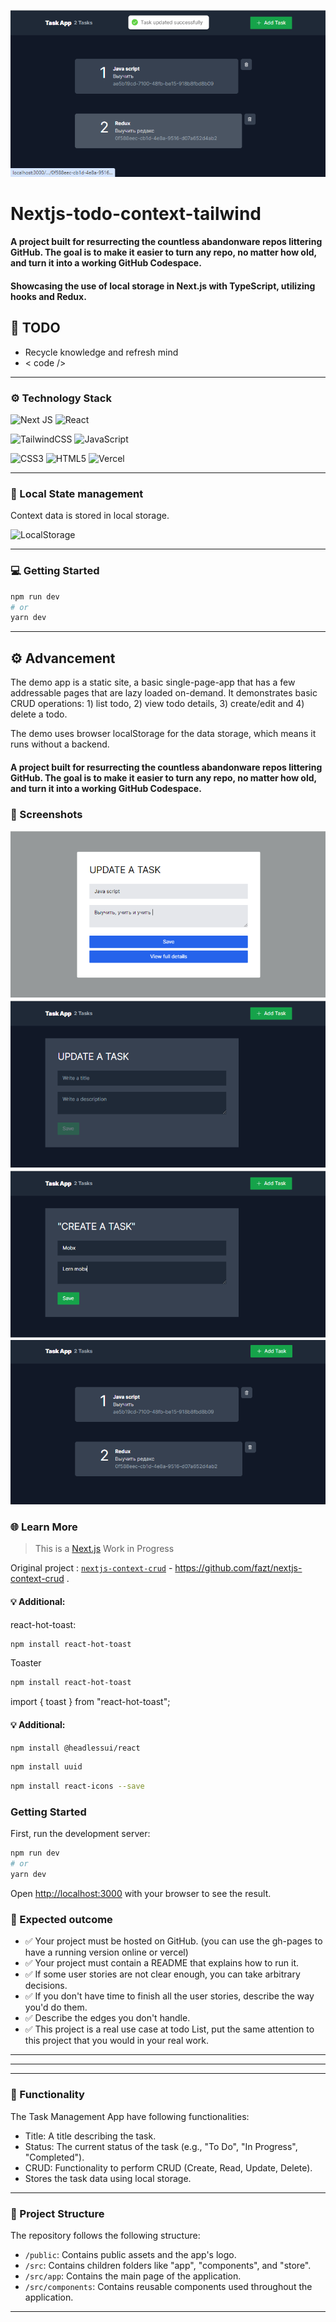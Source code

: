 ![Screenshot](public/1.bmp)

# Nextjs-todo-context-tailwind

#### A project built for resurrecting the countless abandonware repos littering GitHub. The goal is to make it easier to turn any repo, no matter how old, and turn it into a working GitHub Codespace.
#### Showcasing the use of local storage in Next.js with TypeScript, utilizing hooks and Redux.
[//]: # (Thank  for you choosing. We hope you enjoy this release, and we look forward to enhancing your note-taking journey in the future!)

## 📖 TODO
- Recycle knowledge and refresh mind
- < code />

-------------------------------------------------

### ⚙️ Technology Stack

![Next JS](https://img.shields.io/badge/Next-black?style=for-the-badge&logo=next.js&logoColor=white)
![React](https://img.shields.io/badge/react-%2320232a.svg?style=for-the-badge&logo=react&logoColor=%2361DAFB)


![TailwindCSS](https://img.shields.io/badge/tailwindcss-%2338B2AC.svg?style=for-the-badge&logo=tailwind-css&logoColor=white)
![JavaScript](https://img.shields.io/badge/javascript-%23323330.svg?style=for-the-badge&logo=javascript&logoColor=%23F7DF1E)

![CSS3](https://img.shields.io/badge/css3-%231572B6.svg?style=for-the-badge&logo=css3&logoColor=white)
![HTML5](https://img.shields.io/badge/html5-%23E34F26.svg?style=for-the-badge&logo=html5&logoColor=white)
![Vercel](https://img.shields.io/badge/vercel-%23000000.svg?style=for-the-badge&logo=vercel&logoColor=white)


-------------------------------------------------
### 📝 Local State management
Context data is stored in local storage.

[//]: # (![Reducer]&#40;https://img.shields.io/badge/Reducer-%2320232a.svg?style=for-the-badge&logo=react&logoColor=%2361DAFB&#41;)
![LocalStorage](https://img.shields.io/badge/LocalStorage-%2320232a.svg?style=for-the-badge&logo=react&logoColor=%2361DAFB)

-------------------------------------------------
### ‍💻 Getting Started
```bash
npm run dev
# or
yarn dev
```
-------------------------------------------------
## ⚙️ Advancement
The demo app is a static site, a basic single-page-app that has a few
addressable pages that are lazy loaded on-demand. It demonstrates basic CRUD
operations: 1) list todo, 2) view todo details, 3) create/edit and 4)
delete a todo.

The demo uses browser localStorage for the data storage, which means it runs
without a backend.  

#### A project built for resurrecting the countless abandonware repos littering GitHub. The goal is to make it easier to turn any repo, no matter how old, and turn it into a working GitHub Codespace.

### 📸 Screenshots
![Screenshot](public/2.bmp)
![Screenshot](public/3.bmp)
![Screenshot](public/5.bmp)
![Screenshot](public/6.bmp)

### 🌐 Learn More

>This is a [Next.js](https://nextjs.org/) 
> Work in Progress

Original project : [`nextjs-context-crud`](https://github.com/fazt/nextjs-context-crud) - https://github.com/fazt/nextjs-context-crud .

#### 💡 Additional:
react-hot-toast:
```bash
npm install react-hot-toast
```
Toaster
```bash
npm install react-hot-toast
```
import { toast } from "react-hot-toast";

#### 💡 Additional:
```bash
npm install @headlessui/react
```
```bash
npm install uuid
```
```bash
npm install react-icons --save
```

### Getting Started

First, run the development server:

```bash
npm run dev
# or
yarn dev
```

Open [http://localhost:3000](http://localhost:3000) with your browser to see the result.

### 🎁 Expected outcome
- ✅ Your project must be hosted on GitHub. (you can use the gh-pages to have a running version online or vercel)
- ✅ Your project must contain a README that explains how to run it.
- ✅ If some user stories are not clear enough, you can take arbitrary decisions.
- ✅ If you don't have time to finish all the user stories, describe the way you'd do them.
- ✅ Describe the edges you don't handle.
- ✅ This project is a real use case at todo List, put the same attention to this project that you would in your real work.



-------------------------------------------------
-------------------------------------------------
-------------------------------------------------
### 🔧 Functionality

The Task Management App have following functionalities:

- Title: A title describing the task.
- Status: The current status of the task (e.g., "To Do", "In Progress", "Completed").
- CRUD: Functionality to perform CRUD (Create, Read, Update, Delete).
- Stores the task data using local storage.

-------------------------------------------------
### 📄 Project Structure

The repository follows the following structure:

- `/public`: Contains public assets and the app's logo.
- `/src`: Contains children folders like "app", "components", and "store".
- `/src/app`: Contains the main page of the application.
- `/src/components`: Contains reusable components used throughout the application.

[//]: # (- `/src/store`: Contains the MST models and store for state management.)

-------------------------------------------------

